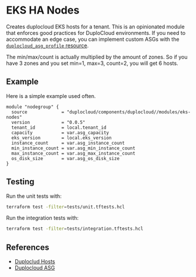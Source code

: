 # EKS HA Nodes

Creates duplocloud EKS hosts for a tenant. This is an opinionated module that enforces good practices for DuploCloud environments. If you need to accommodate an edge case, you can implement custom ASGs with the [`duplocloud_asg_profile` resource](https://registry.terraform.io/providers/duplocloud/duplocloud/latest/docs/resources/asg_profile).

The min/max/count is actually multiplied by the amount of zones. So if you have 3 zones and you set min=1, max=3, count=2, you will get 6 hosts.

## Example

Here is a simple example used often.

```hcl
module "nodegroup" {
  source             = "duplocloud/components/duplocloud//modules/eks-nodes"
  version            = "0.0.5"
  tenant_id          = local.tenant_id
  capacity           = var.asg_capacity
  eks_version        = local.eks_version
  instance_count     = var.asg_instance_count
  min_instance_count = var.asg_min_instance_count
  max_instance_count = var.asg_max_instance_count
  os_disk_size       = var.asg_os_disk_size
}
```

## Testing

Run the unit tests with:
```sh
terraform test -filter=tests/unit.tftests.hcl
```

Run the integration tests with:
```sh
terraform test -filter=tests/integration.tftests.hcl
```

## References
  - [Duploclud Hosts](https://docs.duplocloud.com/docs/azure/use-cases/hosts-vms)
  - [Duplocloud ASG](https://docs.duplocloud.com/docs/aws/use-cases/auto-scaling/auto-scaling-groups)
